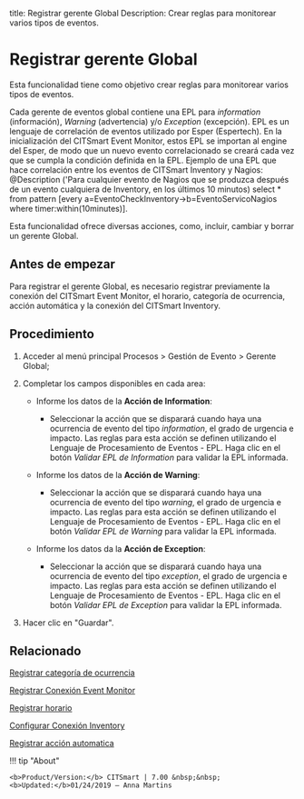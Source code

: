 title: Registrar gerente Global
Description: Crear reglas para monitorear varios tipos de eventos.
# Registrar gerente Global

Esta funcionalidad tiene como objetivo crear reglas para monitorear varios tipos
de eventos.

Cada gerente de eventos global contiene una EPL para *information* (información),
*Warning* (advertencia) y/o *Exception* (excepción). EPL es un lenguaje de
correlación de eventos utilizado por Esper (Espertech). En la inicialización del
CITSmart Event Monitor, estos EPL se importan al engine del Esper, de modo que
un nuevo evento correlacionado se creará cada vez que se cumpla la condición
definida en la EPL. Ejemplo de una EPL que hace correlación entre los eventos de
CITSmart Inventory y Nagios: \@Description ('Para cualquier evento de Nagios que
se produzca después de un evento cualquiera de Inventory, en los últimos 10
minutos) select \* from pattern [every
a=EventoCheckInventory-\>b=EventoServicoNagios where timer:within(10minutes)].

Esta funcionalidad ofrece diversas acciones, como, incluir, cambiar y borrar un
gerente Global.

Antes de empezar
--------------------

Para registrar el gerente Global, es necesario registrar previamente la conexión
del CITSmart Event Monitor, el horario, categoría de ocurrencia, acción
automática y la conexión del CITSmart Inventory.

Procedimiento
-----------------

1.  Acceder al menú principal Procesos \> Gestión de Evento \> Gerente Global;

2.  Completar los campos disponibles en cada area:

    -  Informe los datos de la **Acción de Information**:

        -  Seleccionar la acción que se disparará cuando haya una ocurrencia de
           evento del tipo *information*, el grado de urgencia e impacto. Las reglas
           para esta acción se definen utilizando el Lenguaje de Procesamiento de
           Eventos - EPL. Haga clic en el botón *Validar EPL de Information* para
           validar la EPL informada.  

    -   Informe los datos de la **Acción de Warning**:  

        -  Seleccionar la acción que se disparará cuando haya una ocurrencia de
           evento del tipo *warning*, el grado de urgencia e impacto. Las reglas para
           esta acción se definen utilizando el Lenguaje de Procesamiento de
           Eventos - EPL. Haga clic en el botón *Validar EPL de Warning* para
           validar la EPL informada.   

    -   Informe los datos da la **Acción de Exception**:

        -  Seleccionar la acción que se disparará cuando haya una ocurrencia de
           evento del tipo *exception*, el grado de urgencia e impacto. Las reglas
           para esta acción se definen utilizando el Lenguaje de Procesamiento de
           Eventos - EPL. Haga clic en el botón *Validar EPL de Exception* para
           validar la EPL informada.   

3.  Hacer clic en "Guardar".


Relacionado
-----------

[Registrar categoría de ocurrencia](/es-es/citsmart-7/processes/event/configuration/register-occurence-category.html)

[Registrar Conexión Event Monitor](/es-es/citsmart-7/processes/event/configuration/register-event-monitor-connection.html)

[Registrar horario](/es-es/citsmart-7/processes/event/configuration/register-time.html)

[Configurar Conexión Inventory](/es-es/citsmart-7/processes/event/configuration/set-inventory-connection.html)

[Registrar acción automatica](/es-es/citsmart-7/additional-features/automation-of-operation/configuration/register-automatic-action.html)


!!! tip "About"

    <b>Product/Version:</b> CITSmart | 7.00 &nbsp;&nbsp;
    <b>Updated:</b>01/24/2019 – Anna Martins
 
